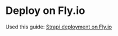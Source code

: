# Deploy on Fly.io

Used this guide: [Strapi deployment on Fly.io](https://forum.strapi.io/t/fly-io-deployment/22438)
